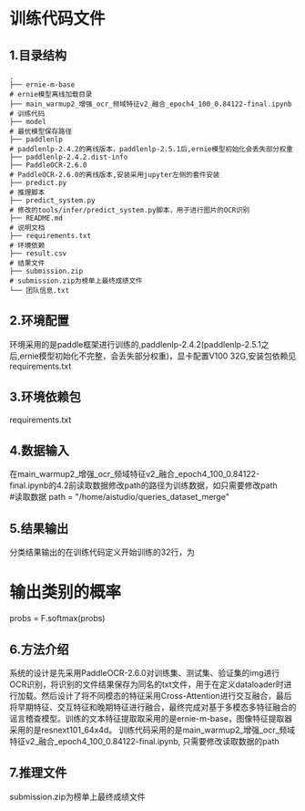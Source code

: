 # 训练代码文件   
## 1.目录结构 
```
.
├── ernie-m-base                                                                     # ernie模型离线加载目录  
├── main_warmup2_增强_ocr_频域特征v2_融合_epoch4_100_0.84122-final.ipynb              # 训练代码  
├── model                                                                            # 最优模型保存路径  
├── paddlenlp                                                                        # paddlenlp-2.4.2的离线版本，paddlenlp-2.5.1后,ernie模型初始化会丢失部分权重  
├── paddlenlp-2.4.2.dist-info
├── PaddleOCR-2.6.0                                                                  # PaddleOCR-2.6.0的离线版本,安装采用jupyter左侧的套件安装  
├── predict.py                                                                       # 推理脚本       
├── predict_system.py                                                                # 修改的tools/infer/predict_system.py脚本，用于进行图片的OCR识别   
├── README.md                                                                        # 说明文档  
├── requirements.txt                                                                 # 环境依赖  
├── result.csv                                                                       # 结果文件  
├── submission.zip                                                                   # submission.zip为榜单上最终成绩文件
└── 团队信息.txt
```
## 2.环境配置 
环境采用的是paddle框架进行训练的,paddlenlp-2.4.2(paddlenlp-2.5.1之后,ernie模型初始化不完整，会丢失部分权重)，显卡配置V100 32G,安装包依赖见requirements.txt
## 3.环境依赖包  
requirements.txt
## 4.数据输入  
在main_warmup2_增强_ocr_频域特征v2_融合_epoch4_100_0.84122-final.ipynb的4.2前读取数据修改path的路径为训练数据，如只需要修改path  
#读取数据
path = "/home/aistudio/queries_dataset_merge"
## 5.结果输出  
分类结果输出的在训练代码定义开始训练的32行，为
# 输出类别的概率
probs = F.softmax(probs)
## 6.方法介绍  
系统的设计是先采用PaddleOCR-2.6.0对训练集、测试集、验证集的img进行OCR识别，将识别的文件结果保存为同名的txt文件，用于在定义dataloader时进行加载。然后设计了将不同模态的特征采用Cross-Attention进行交互融合，最后将早期特征、交互特征和晚期特征进行融合，最终完成对基于多模态多特征融合的谣言稽查模型。训练的文本特征提取取采用的是ernie-m-base，图像特征提取器采用的是resnext101_64x4d。
训练代码采用的是main_warmup2_增强_ocr_频域特征v2_融合_epoch4_100_0.84122-final.ipynb, 只需要修改读取数据的path
## 7.推理文件  
submission.zip为榜单上最终成绩文件
